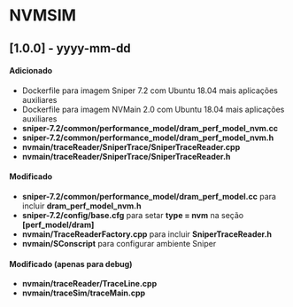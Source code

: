 # NVMSIM

## [1.0.0] - yyyy-mm-dd

#### Adicionado
- Dockerfile para imagem Sniper 7.2 com Ubuntu 18.04 mais aplicações auxiliares
- Dockerfile para imagem NVMain 2.0 com Ubuntu 18.04 mais aplicações auxiliares
- **sniper-7.2/common/performance_model/dram_perf_model_nvm.cc**
- **sniper-7.2/common/performance_model/dram_perf_model_nvm.h**
- **nvmain/traceReader/SniperTrace/SniperTraceReader.cpp**
- **nvmain/traceReader/SniperTrace/SniperTraceReader.h**

#### Modificado
- **sniper-7.2/common/performance_model/dram_perf_model.cc** para incluir **dram_perf_model_nvm.h**
- **sniper-7.2/config/base.cfg** para setar **type = nvm** na seção **[perf_model/dram]**
- **nvmain/TraceReaderFactory.cpp** para incluir **SniperTraceReader.h** 
- **nvmain/SConscript** para configurar ambiente Sniper 

#### Modificado (apenas para debug)
- **nvmain/traceReader/TraceLine.cpp**
- **nvmain/traceSim/traceMain.cpp**